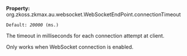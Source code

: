 **Property:**
org.zkoss.zkmax.au.websocket.WebSocketEndPoint.connectionTimeout

`Default: `<i>`20000`</i>` (ms.)`

The timeout in milliseconds for each connection attempt at client.

Only works when WebSocket connection is enabled.
